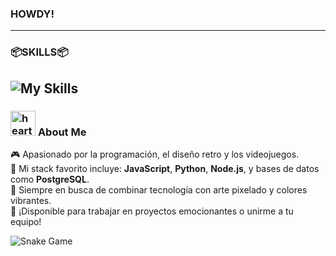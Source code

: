 ### **HOWDY!**   
---  
### 📦**SKILLS**📦
![My Skills](https://skillicons.dev/icons?i=npm,github,aws,java,electron,angular,azure,js,fastapi,firebase,css,git,idea,mysql,nodejs,py,react,spring,vscode,css)
---
### <img src="https://media.tenor.com/tmC4P9hHGwEAAAAm/jojo-menacing.webp" alt="heart" width="40"/> **About Me**
🎮 Apasionado por la programación, el diseño retro y los videojuegos.  
💜 Mi stack favorito incluye: **JavaScript**, **Python**, **Node.js**, y bases de datos como **PostgreSQL**.  
🎨 Siempre en busca de combinar tecnología con arte pixelado y colores vibrantes.  
🌟 ¡Disponible para trabajar en proyectos emocionantes o unirme a tu equipo!  

<picture>
  <source media="(prefers-color-scheme: dark)" srcset="https://kuromy777.github.io/kuromy777/github-contribution-grid-snake-dark.svg" />
  <source media="(prefers-color-scheme: light)" srcset="https://kuromy777.github.io/kuromy777/github-contribution-grid-snake.svg" />
  <img alt="Snake Game" src="https://kuromy777.github.io/kuromy777/github-contribution-grid-snake.svg" />
</picture>


